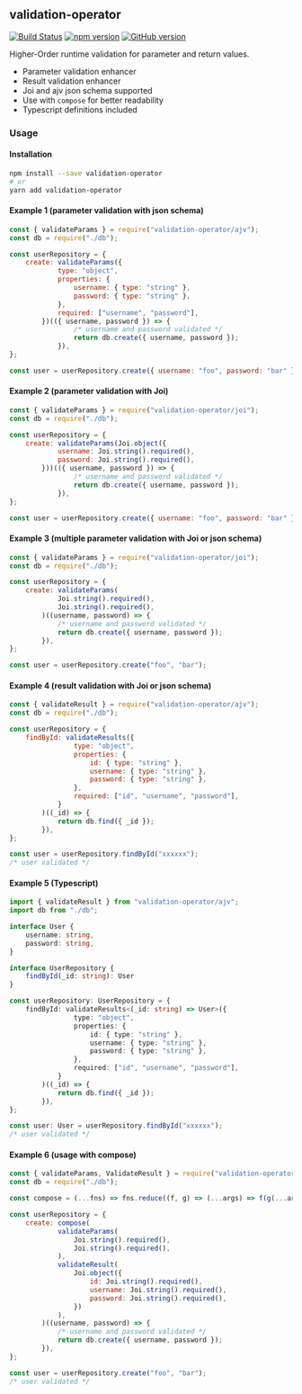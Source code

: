 ## validation-operator
[![Build Status](https://travis-ci.org/rafaelkallis/validation-operator.svg?branch=master)](https://travis-ci.org/rafaelkallis/validation-operator)
[![npm version](https://badge.fury.io/js/validation-operator.svg)](https://badge.fury.io/js/validation-operator)
[![GitHub version](https://badge.fury.io/gh/rafaelkallis%2Fvalidation-operator.svg)](https://badge.fury.io/gh/rafaelkallis%2Fvalidation-operator)

Higher-Order runtime validation for parameter and return values.

- Parameter validation enhancer
- Result validation enhancer
- Joi and ajv json schema supported
- Use with `compose` for better readability
- Typescript definitions included

### Usage

#### Installation

```bash
npm install --save validation-operator
# or
yarn add validation-operator
```

#### Example 1 (parameter validation with json schema)

```js
const { validateParams } = require("validation-operator/ajv");
const db = require("./db");

const userRepository = {
    create: validateParams({ 
            type: "object",
            properties: {
                username: { type: "string" },
                password: { type: "string" },
            },
            required: ["username", "password"],
        })(({ username, password }) => {
                /* username and password validated */
                return db.create({ username, password });
            }),
};

const user = userRepository.create({ username: "foo", password: "bar" });
```

#### Example 2 (parameter validation with Joi)

```js
const { validateParams } = require("validation-operator/joi");
const db = require("./db");

const userRepository = {
    create: validateParams(Joi.object({
            username: Joi.string().required(),
            password: Joi.string().required(),
        }))(({ username, password }) => {
                /* username and password validated */
                return db.create({ username, password });
            }),
};

const user = userRepository.create({ username: "foo", password: "bar" });
```

#### Example 3 (multiple parameter validation with Joi or json schema)

```js
const { validateParams } = require("validation-operator/joi");
const db = require("./db");

const userRepository = {
    create: validateParams(
            Joi.string().required(),
            Joi.string().required(),
        )((username, password) => {
            /* username and password validated */
            return db.create({ username, password });
        }),
};

const user = userRepository.create("foo", "bar");
```

#### Example 4 (result validation with Joi or json schema)

```js
const { validateResult } = require("validation-operator/ajv");
const db = require("./db");

const userRepository = {
    findById: validateResults({ 
                type: "object",
                properties: {
                    id: { type: "string" },
                    username: { type: "string" },
                    password: { type: "string" },
                },
                required: ["id", "username", "password"],
            }
        )((_id) => {
            return db.find({ _id });
        }),
};

const user = userRepository.findById("xxxxxx");
/* user validated */
```

#### Example 5 (Typescript)

```ts
import { validateResult } from "validation-operator/ajv";
import db from "./db";

interface User {
    username: string,
    password: string,
}

interface UserRepository {
    findById(_id: string): User
}

const userRepository: UserRepository = {
    findById: validateResults<(_id: string) => User>({ 
                type: "object",
                properties: {
                    id: { type: "string" },
                    username: { type: "string" },
                    password: { type: "string" },
                },
                required: ["id", "username", "password"],
            }
        )((_id) => {
            return db.find({ _id });
        }),
};

const user: User = userRepository.findById("xxxxxx");
/* user validated */
```

#### Example 6 (usage with compose)

```js
const { validateParams, ValidateResult } = require("validation-operator/joi");
const db = require("./db");

const compose = (...fns) => fns.reduce((f, g) => (...args) => f(g(...args)));

const userRepository = {
    create: compose(
            validateParams(
                Joi.string().required(),
                Joi.string().required(),
            ),
            validateResult(
                Joi.object({
                    id: Joi.string().required(),
                    username: Joi.string().required(),
                    password: Joi.string().required(),
                })
            ),
        )((username, password) => {
            /* username and password validated */
            return db.create({ username, password });
        }),
};

const user = userRepository.create("foo", "bar");
/* user validated */
```

